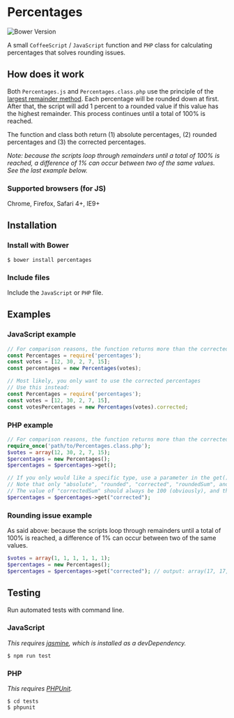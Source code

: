 # Percentages

![Bower Version](https://img.shields.io/bower/v/percentages.svg)

A small `CoffeeScript` / `JavaScript` function and `PHP` class for calculating percentages that solves rounding issues.

## How does it work

Both `Percentages.js` and `Percentages.class.php` use the principle of the [largest remainder method](https://en.wikipedia.org/wiki/Largest_remainder_method). Each percentage will be rounded down at first. After that, the script will add 1 percent to a rounded value if this value has the highest remainder. This process continues until a total of 100% is reached.

The function and class both return (1) absolute percentages, (2) rounded percentages and (3) the corrected percentages.

_Note: because the scripts loop through remainders until a total of 100% is reached, a difference of 1% can occur between two of the same values. See the last example below._

### Supported browsers (for JS)
Chrome, Firefox, Safari 4+, IE9+

## Installation

### Install with Bower

```
$ bower install percentages
```

### Include files

Include the `JavaScript` or `PHP` file.

## Examples

### JavaScript example

```javascript
// For comparison reasons, the function returns more than the corrected percentages
const Percentages = require('percentages');
const votes = [12, 30, 2, 7, 15];
const percentages = new Percentages(votes);

// Most likely, you only want to use the corrected percentages
// Use this instead:
const Percentages = require('percentages');
const votes = [12, 30, 2, 7, 15],
const votesPercentages = new Percentages(votes).corrected;
```

### PHP example

```php
// For comparison reasons, the function returns more than the corrected percentages
require_once('path/to/Percentages.class.php');
$votes = array(12, 30, 2, 7, 15);
$percentages = new Percentages();
$percentages = $percentages->get();

// If you only would like a specific type, use a parameter in the get() method
// Note that only "absolute", "rounded", "corrected", "roundedSum", and "correctedSum" are valid
// The value of "correctedSum" should always be 100 (obviously), and the value of "roundedSum" differs based on input
$percentages = $percentages->get("corrected");
```

### Rounding issue example

As said above: because the scripts loop through remainders until a total of 100% is reached, a difference of 1% can occur between two of the same values.

```php
$votes = array(1, 1, 1, 1, 1, 1);
$percentages = new Percentages();
$percentages = $percentages->get("corrected"); // output: array(17, 17, 17, 17, 16, 16)
```

## Testing

Run automated tests with command line.

### JavaScript

_This requires [jasmine](https://github.com/jasmine/jasmine), which is installed as a devDependency._
```
$ npm run test
```

### PHP

_This requires [PHPUnit](https://github.com/sebastianbergmann/phpunit)._

```
$ cd tests
$ phpunit
```
